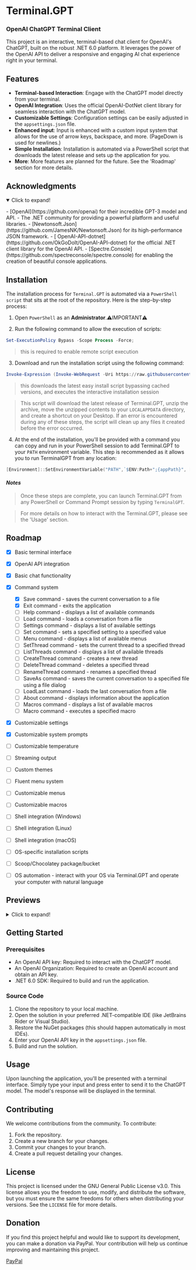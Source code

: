 # Terminal.GPT 
### OpenAI ChatGPT Terminal Client

This project is an interactive, terminal-based chat client for OpenAI's ChatGPT, built on the robust .NET 6.0 platform. It leverages the power of the OpenAI API to deliver a responsive and engaging AI chat experience right in your terminal.

## Features

- **Terminal-based Interaction**: Engage with the ChatGPT model directly from your terminal.
- **OpenAI Integration**: Uses the official OpenAI-DotNet client library for seamless interaction with the ChatGPT model.
- **Customizable Settings**: Configuration settings can be easily adjusted in the `appsettings.json` file.
- **Enhanced input**: Input is enhanced with a custom input system that allows for the use of arrow keys, backspace, and more. (PageDown is used for newlines.)
- **Simple Installation**: Installation is automated via a PowerShell script that downloads the latest release and sets up the application for you.
- **More**: More features are planned for the future. See the 'Roadmap' section for more details.


## Acknowledgments

<details open>
<summary>Click to expand!</summary>
  <p>
  - [OpenAI](https://github.com/openai) for their incredible GPT-3 model and API.
  - The .NET community for providing a powerful platform and useful libraries.
  - [Newtonsoft.Json](https://github.com/JamesNK/Newtonsoft.Json) for its high-performance JSON framework.
  - [ OpenAI-API-dotnet](https://github.com/OkGoDoIt/OpenAI-API-dotnet) for the official .NET client library for the OpenAI API.
  - [Spectre.Console](https://github.com/spectreconsole/spectre.console) for enabling the creation of beautiful console applications.
  </p>
</details>

## Installation

The installation process for `Terminal.GPT` is automated via a `PowerShell script` that sits at the root of the repository. Here is the step-by-step process:

1. Open `PowerShell` as an **Administrator**.⚠️IMPORTANT⚠️

2. Run the following command to allow the execution of scripts:

```powershell
Set-ExecutionPolicy Bypass -Scope Process -Force;
```
 > this is required to enable remote script execution

3. Download and run the installation script using the following command:

```powershell
Invoke-Expression (Invoke-WebRequest -Uri https://raw.githubusercontent.com/LemonDrop1228/Terminal.GPT/main/EasyInstall_Script.ps1 -UseBasicParsing).Content
```
 > this downloads the latest easy install script bypassing cached versions, and executes the interactive installation session


 > This script will download the latest release of Terminal.GPT, unzip the archive, move the unzipped contents to your `LOCALAPPDATA` directory, and create a shortcut on your Desktop. If an error is encountered during any of these steps, the script will clean up any files it created before the error occurred.

4. At the end of the installation, you'll be provided with a command you can copy and run in your PowerShell session to add Terminal.GPT to your `PATH` environment variable. This step is recommended as it allows you to run TerminalGPT from any location:

```powershell
[Environment]::SetEnvironmentVariable("PATH",`$ENV:Path+";{appPath}", [System.EnvironmentVariableTarget]::User)
```
#### _Notes_

> Once these steps are complete, you can launch Terminal.GPT from any PowerShell or Command Prompt session by typing `TerminalGPT`.

> For more details on how to interact with the Terminal.GPT, please see the 'Usage' section.



## Roadmap

- [x] Basic terminal interface
- [x] OpenAI API integration
- [x] Basic chat functionality
- [x] Command system
  - [x] Save command - saves the current conversation to a file
  - [x] Exit command - exits the application 
  - [ ] Help command - displays a list of available commands
  - [ ] Load command - loads a conversation from a file
  - [ ] Settings command - displays a list of available settings
  - [ ] Set command - sets a specified setting to a specified value
  - [ ] Menu command - displays a list of available menus
  - [ ] SetThread command - sets the current thread to a specified thread
  - [ ] ListThreads command - displays a list of available threads
  - [ ] CreateThread command - creates a new thread
  - [ ] DeleteThread command - deletes a specified thread
  - [ ] RenameThread command - renames a specified thread
  - [ ] SaveAs command - saves the current conversation to a specified file using a file dialog
  - [ ] LoadLast command - loads the last conversation from a file
  - [ ] About command - displays information about the application
  - [ ] Macros command - displays a list of available macros
  - [ ] Macro command - executes a specified macro
- [x] Customizable settings
- [x] Customizable system prompts
- [ ] Customizable temperature
- [ ] Streaming output
- [ ] Custom themes
- [ ] Fluent menu system
- [ ] Customizable menus
- [ ] Customizable macros
- [ ] Shell integration (Windows)
- [ ] Shell integration (Linux)
- [ ] Shell integration (macOS)
- [ ] OS-specific installation scripts
- [ ] Scoop/Chocolatey package/bucket
- [ ] OS automation - interact with your OS via Terminal.GPT and operate your computer with natural language


## Previews
<details>
<summary>Click to expand!</summary>

Here are some previews of the terminal client in action:

![Preview1](./Previews/TStsAkJpj5.png)
![Preview1.5](./Previews/83E4p5zLqf.gif)
![Preview2](./Previews/7iTF6ZAxlY.png)

</details>

## Getting Started

### Prerequisites

- An OpenAI API key: Required to interact with the ChatGPT model.
- An OpenAI Organization: Required to create an OpenAI account and obtain an API key.
- .NET 6.0 SDK: Required to build and run the application.

### Source Code

1. Clone the repository to your local machine.
2. Open the solution in your preferred .NET-compatible IDE (like JetBrains Rider or Visual Studio).
3. Restore the NuGet packages (this should happen automatically in most IDEs).
4. Enter your OpenAI API key in the `appsettings.json` file.
5. Build and run the solution.

## Usage

Upon launching the application, you'll be presented with a terminal interface. Simply type your input and press enter to send it to the ChatGPT model. The model's response will be displayed in the terminal.

## Contributing

We welcome contributions from the community. To contribute:

1. Fork the repository.
2. Create a new branch for your changes.
3. Commit your changes to your branch.
4. Create a pull request detailing your changes.

## License

This project is licensed under the GNU General Public License v3.0. This license allows you the freedom to use, modify, and distribute the software, but you must ensure the same freedoms for others when distributing your versions. See the `LICENSE` file for more details.


## Donation

If you find this project helpful and would like to support its development, you can make a donation via PayPal. Your contribution will help us continue improving and maintaining this project.

[PayPal](https://www.paypal.com/donate/?business=J8UBHVFCN2EEN&no_recurring=0&currency_code=USD)
